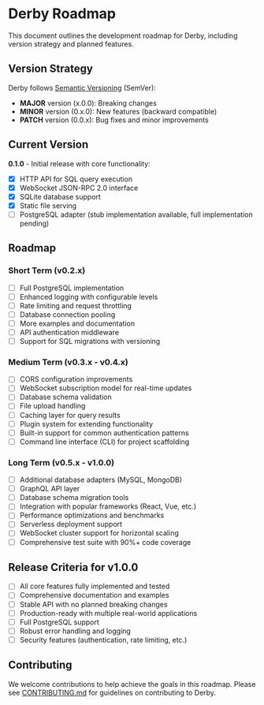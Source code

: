 # Derby Roadmap

This document outlines the development roadmap for Derby, including version strategy and planned features.

## Version Strategy

Derby follows [Semantic Versioning](https://semver.org/) (SemVer):

- **MAJOR** version (x.0.0): Breaking changes
- **MINOR** version (0.x.0): New features (backward compatible)
- **PATCH** version (0.0.x): Bug fixes and minor improvements

## Current Version

**0.1.0** - Initial release with core functionality:
- [x] HTTP API for SQL query execution
- [x] WebSocket JSON-RPC 2.0 interface
- [x] SQLite database support
- [x] Static file serving
- [ ] PostgreSQL adapter (stub implementation available, full implementation pending)

## Roadmap

### Short Term (v0.2.x)

- [ ] Full PostgreSQL implementation
- [ ] Enhanced logging with configurable levels
- [ ] Rate limiting and request throttling
- [ ] Database connection pooling
- [ ] More examples and documentation
- [ ] API authentication middleware
- [ ] Support for SQL migrations with versioning

### Medium Term (v0.3.x - v0.4.x)

- [ ] CORS configuration improvements
- [ ] WebSocket subscription model for real-time updates
- [ ] Database schema validation
- [ ] File upload handling
- [ ] Caching layer for query results
- [ ] Plugin system for extending functionality
- [ ] Built-in support for common authentication patterns
- [ ] Command line interface (CLI) for project scaffolding

### Long Term (v0.5.x - v1.0.0)

- [ ] Additional database adapters (MySQL, MongoDB)
- [ ] GraphQL API layer
- [ ] Database schema migration tools
- [ ] Integration with popular frameworks (React, Vue, etc.)
- [ ] Performance optimizations and benchmarks
- [ ] Serverless deployment support
- [ ] WebSocket cluster support for horizontal scaling
- [ ] Comprehensive test suite with 90%+ code coverage

## Release Criteria for v1.0.0

- [ ] All core features fully implemented and tested
- [ ] Comprehensive documentation and examples
- [ ] Stable API with no planned breaking changes
- [ ] Production-ready with multiple real-world applications
- [ ] Full PostgreSQL support
- [ ] Robust error handling and logging
- [ ] Security features (authentication, rate limiting, etc.)

## Contributing

We welcome contributions to help achieve the goals in this roadmap. Please see [CONTRIBUTING.md](CONTRIBUTING.md) for guidelines on contributing to Derby. 